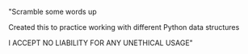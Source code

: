 "Scramble some words up

Created this to practice working with different Python data structures

I ACCEPT NO LIABILITY FOR ANY UNETHICAL USAGE" 
